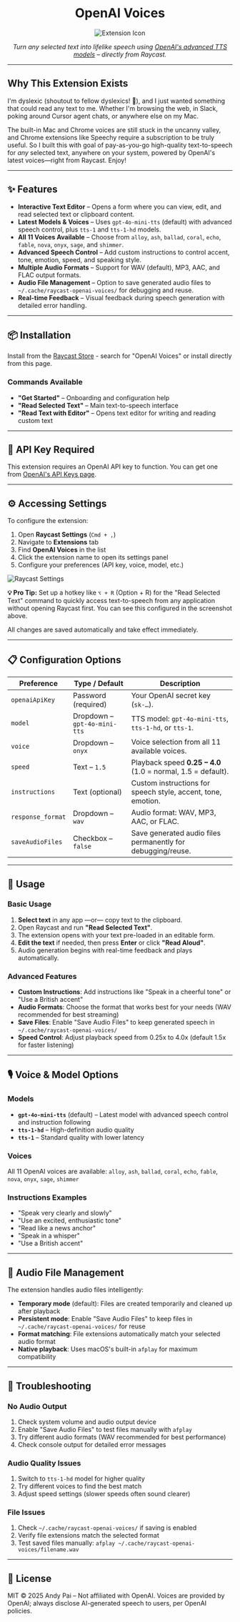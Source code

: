 <div align="center">

# OpenAI Voices

![Extension Icon](./assets/extension-icon.png)

*Turn any selected text into lifelike speech using [OpenAI's advanced TTS models](https://platform.openai.com/docs/models/gpt-4o-mini-tts) – directly from Raycast.*

</div>

---

## Why This Extension Exists

I'm dyslexic (shoutout to fellow dyslexics! 👋), and I just wanted something that could read any text to me. Whether I'm browsing the web, in Slack, poking around Cursor agent chats, or anywhere else on my Mac.

The built-in Mac and Chrome voices are still stuck in the uncanny valley, and Chrome extensions like Speechy require a subscription to be truly useful. So I built this with goal of pay-as-you-go high-quality text-to-speech for *any* selected text, anywhere on your system, powered by OpenAI's latest voices—right from Raycast. Enjoy!

---

## ✨ Features

* **Interactive Text Editor** – Opens a form where you can view, edit, and read selected text or clipboard content.
* **Latest Models & Voices** – Uses `gpt-4o-mini-tts` (default) with advanced speech control, plus `tts-1` and `tts-1-hd` models.
* **All 11 Voices Available** – Choose from `alloy`, `ash`, `ballad`, `coral`, `echo`, `fable`, `nova`, `onyx`, `sage`, and `shimmer`.
* **Advanced Speech Control** – Add custom instructions to control accent, tone, emotion, speed, and speaking style.
* **Multiple Audio Formats** – Support for WAV (default), MP3, AAC, and FLAC output formats.
* **Audio File Management** – Option to save generated audio files to `~/.cache/raycast-openai-voices/` for debugging and reuse.
* **Real-time Feedback** – Visual feedback during speech generation with detailed error handling.

---

## 📦 Installation

Install from the [Raycast Store](https://raycast.com/store) - search for "OpenAI Voices" or install directly from this page.

### Commands Available
- **"Get Started"** – Onboarding and configuration help
- **"Read Selected Text"** – Main text-to-speech interface
- **"Read Text with Editor"** – Opens text editor for writing and reading custom text

---

## 🔑 API Key Required

This extension requires an OpenAI API key to function. You can get one from [OpenAI's API Keys page](https://platform.openai.com/api-keys).

---

## ⚙️ Accessing Settings

To configure the extension:

1. Open **Raycast Settings** (`Cmd + ,`)
2. Navigate to **Extensions** tab
3. Find **OpenAI Voices** in the list
4. Click the extension name to open its settings panel
5. Configure your preferences (API key, voice, model, etc.)

![Raycast Settings](./assets/settings.jpeg)

**💡 Pro Tip:** Set up a hotkey like `⌥ + R` (Option + R) for the "Read Selected Text" command to quickly access text-to-speech from any application without opening Raycast first. You can see this configured in the screenshot above.

All changes are saved automatically and take effect immediately.

---

## 📋 Configuration Options

| Preference          | Type / Default              | Description                                                     |
| ------------------- | --------------------------- | --------------------------------------------------------------- |
| `openaiApiKey`      | Password (required)         | Your OpenAI secret key (`sk-…`).                                |
| `model`             | Dropdown – `gpt-4o-mini-tts`| TTS model: `gpt-4o-mini-tts`, `tts-1-hd`, or `tts-1`.          |
| `voice`             | Dropdown – `onyx`           | Voice selection from all 11 available voices.                   |
| `speed`             | Text – `1.5`                | Playback speed **0.25 – 4.0** (1.0 = normal, 1.5 = default).  |
| `instructions`      | Text (optional)             | Custom instructions for speech style, accent, tone, emotion.    |
| `response_format`   | Dropdown – `wav`            | Audio format: WAV, MP3, AAC, or FLAC.                          |
| `saveAudioFiles`    | Checkbox – `false`          | Save generated audio files permanently for debugging/reuse.     |

---

## 🚀 Usage

### Basic Usage
1. **Select text** in any app —or— copy text to the clipboard.
2. Open Raycast and run **"Read Selected Text"**.
3. The extension opens with your text pre-loaded in an editable form.
4. **Edit the text** if needed, then press **Enter** or click **"Read Aloud"**.
5. Audio generation begins with real-time feedback and plays automatically.

### Advanced Features
- **Custom Instructions**: Add instructions like "Speak in a cheerful tone" or "Use a British accent"
- **Audio Formats**: Choose the format that works best for your needs (WAV recommended for best streaming)
- **Save Files**: Enable "Save Audio Files" to keep generated speech in `~/.cache/raycast-openai-voices/`
- **Speed Control**: Adjust playback speed from 0.25x to 4.0x (default 1.5x for faster listening)

---

## 🎙️ Voice & Model Options

### Models
- **`gpt-4o-mini-tts`** (default) – Latest model with advanced speech control and instruction following
- **`tts-1-hd`** – High-definition audio quality
- **`tts-1`** – Standard quality with lower latency

### Voices
All 11 OpenAI voices are available: `alloy`, `ash`, `ballad`, `coral`, `echo`, `fable`, `nova`, `onyx`, `sage`, `shimmer`

### Instructions Examples
- "Speak very clearly and slowly"
- "Use an excited, enthusiastic tone"
- "Read like a news anchor"
- "Speak in a whisper"
- "Use a British accent"

---

## 💾 Audio File Management

The extension handles audio files intelligently:

- **Temporary mode** (default): Files are created temporarily and cleaned up after playback
- **Persistent mode**: Enable "Save Audio Files" to keep files in `~/.cache/raycast-openai-voices/` for reuse
- **Format matching**: File extensions automatically match your selected audio format
- **Native playback**: Uses macOS's built-in `afplay` for maximum compatibility

---

## 🐛 Troubleshooting

### No Audio Output
1. Check system volume and audio output device
2. Enable "Save Audio Files" to test files manually with `afplay`
3. Try different audio formats (WAV recommended for best performance)
4. Check console output for detailed error messages

### Audio Quality Issues
1. Switch to `tts-1-hd` model for higher quality
2. Try different voices to find the best match
3. Adjust speed settings (slower speeds often sound clearer)

### File Issues
1. Check `~/.cache/raycast-openai-voices/` if saving is enabled
2. Verify file extensions match the selected format
3. Test saved files manually: `afplay ~/.cache/raycast-openai-voices/filename.wav`

---

## 📄 License

MIT © 2025 Andy Pai – Not affiliated with OpenAI. Voices are provided by OpenAI; always disclose AI-generated speech to users, per OpenAI policies.